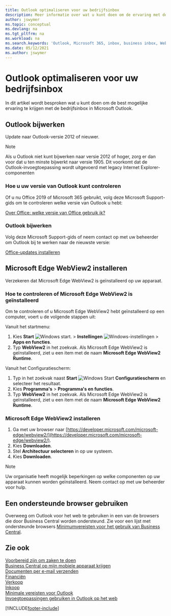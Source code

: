 ```yaml
---
title: Outlook optimaliseren voor uw bedrijfsinbox
description: Meer informatie over wat u kunt doen om de ervaring met de bedrijfsinbox te verbeteren in Microsoft Outlook.
author: jswymer
ms.topic: conceptual
ms.devlang: na
ms.tgt_pltfrm: na
ms.workload: na
ms.search.keywords: 'Outlook, Microsoft 365, inbox, business inbox, WebView2, Edge, addin, add-in'
ms.date: 05/12/2021
ms.author: jswymer
---
```

# <a name="optimizing-outlook-for-your-business-inbox"></a><a name="optimizing-outlook-for-your-business-inbox"></a><a name="optimizing-outlook-for-your-business-inbox"></a>Outlook optimaliseren voor uw bedrijfsinbox

In dit artikel wordt besproken wat u kunt doen om de best mogelijke ervaring te krijgen met de bedrijfsinbox in Microsoft Outlook. 

## <a name="update-outlook"></a><a name="update-outlook"></a><a name="update-outlook"></a>Outlook bijwerken

Update naar Outlook-versie 2012 of nieuwer.

> [!NOTE]
> Als u Outlook niet kunt bijwerken naar versie 2012 of hoger, zorg er dan voor dat u ten minste bijwerkt naar versie 1905. Dit voorkomt dat de Outlook-invoegtoepassing wordt uitgevoerd met legacy Internet Explorer-componenten

### <a name="how-to-check-your-version-of-outlook"></a><a name="how-to-check-your-version-of-outlook"></a><a name="how-to-check-your-version-of-outlook"></a>Hoe u uw versie van Outlook kunt controleren

Of u nu Office 2019 of Microsoft 365 gebruikt, volg deze Microsoft Support-gids om te controleren welke versie van Outlook u hebt:  

[Over Office: welke versie van Office gebruik ik?](https://support.microsoft.com/office/about-office-what-version-of-office-am-i-using-932788b8-a3ce-44bf-bb09-e334518b8b19)

### <a name="how-to-update-outlook"></a><a name="how-to-update-outlook"></a><a name="how-to-update-outlook"></a>Outlook bijwerken

Volg deze Microsoft Support-gids of neem contact op met uw beheerder om Outlook bij te werken naar de nieuwste versie:

[Office-updates installeren](https://support.microsoft.com/office/install-office-updates-2ab296f3-7f03-43a2-8e50-46de917611c5)

## <a name="install-microsoft-edge-webview2"></a><a name="install-microsoft-edge-webview2"></a><a name="install-microsoft-edge-webview2"></a>Microsoft Edge WebView2 installeren

Verzekeren dat Microsoft Edge WebView2 is geïnstalleerd op uw apparaat.

### <a name="how-to-check-if-microsoft-edge-webview2-is-installed"></a><a name="how-to-check-if-microsoft-edge-webview2-is-installed"></a><a name="how-to-check-if-microsoft-edge-webview2-is-installed"></a>Hoe te controleren of Microsoft Edge WebView2 is geïnstalleerd

Om te controleren of u Microsoft Edge WebView2 hebt geïnstalleerd op een computer, voert u de volgende stappen uit:

Vanuit het startmenu:

1. Kies **Start** ![Windows start.](media/windows-start-icon.png "Pictogram Windows Start") > **Instellingen** ![Windows-instellingen](media/windows-settings-icon.png "Pictogram Windows-instellingen") > **Apps en functies**.
2. Typ **WebView2** in het zoekvak. Als Microsoft Edge WebView2 is geïnstalleerd, ziet u een item met de naam **Microsoft Edge WebView2 Runtime**.

Vanuit het Configuratiescherm:

1. Typ in het zoekvak naast **Start** ![Windows Start](media/windows-start-icon.png "Pictogram Windows Start") **Configuratiescherm** en selecteer het resultaat.
2. Kies **Programma's** > **Programma's en functies**.
3. Typ **WebView2** in het zoekvak. Als Microsoft Edge WebView2 is geïnstalleerd, ziet u een item met de naam **Microsoft Edge WebView2 Runtime**.

### <a name="how-to-install-microsoft-edge-webview2"></a><a name="how-to-install-microsoft-edge-webview2"></a><a name="how-to-install-microsoft-edge-webview2"></a>Microsoft Edge WebView2 installeren

1. Ga met uw browser naar [https://developer.microsoft.com/microsoft-edge/webview2/](https://developer.microsoft.com/microsoft-edge/webview2/).
2. Kies **Downloaden**.
3. Stel **Architectuur selecteren** in op uw systeem.
4. Kies **Downloaden**.

> [!NOTE]
> Uw organisatie heeft mogelijk beperkingen op welke componenten op uw apparaat kunnen worden geïnstalleerd. Neem contact op met uw beheerder voor hulp.

## <a name="use-a-supported-browser"></a><a name="use-a-supported-browser"></a><a name="use-a-supported-browser"></a>Een ondersteunde browser gebruiken

Overweeg om Outlook voor het web te gebruiken in een van de browsers die door Business Central worden ondersteund. Zie voor een lijst met ondersteunde browsers [Minimumvereisten voor het gebruik van Business Central](product-requirements.md#browsers).

## <a name="see-also"></a><a name="see-also"></a><a name="see-also"></a>Zie ook

[Voorbereid zijn om zaken te doen](ui-get-ready-business.md)  
[Business Central op mijn mobiele apparaat krijgen](install-mobile-app.md)  
[Documenten per e-mail verzenden](ui-how-send-documents-email.md)  
[Financiën](finance.md)  
[Verkoop](sales-manage-sales.md)  
[Inkoop](purchasing-manage-purchasing.md)  
[Minimale vereisten voor Outlook](product-requirements.md#outlook)  
[Invoegtoepassingen gebruiken in Outlook op het web](https://support.office.com/article/Using-Add-ins-in-Outlook-on-the-web-8f2ce816-5df4-44a5-958c-f7f9d6dabdce?appver=OWB150)  


[!INCLUDE[footer-include](includes/footer-banner.md)]
